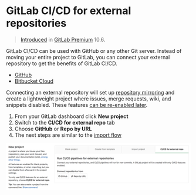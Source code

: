 # GitLab CI/CD for external repositories

>[Introduced][ee-4642] in [GitLab Premium][eep] 10.6.

GitLab CI/CD can be used with GitHub or any other Git server.
Instead of moving your entire project to GitLab, you can connect your
external repository to get the benefits of GitLab CI/CD. 

- [GitHub](github_integration.md)
- [Bitbucket Cloud](bitbucket_integration.md)

Connecting an external repository will set up [repository mirroring][mirroring]
and create a lightweight project where issues, merge requests, wiki, and
snippets disabled. These features
[can be re-enabled later][settings].

1. From your GitLab dashboard click **New project**
1. Switch to the **CI/CD for external repo** tab
1. Choose **GitHub** or **Repo by URL**
1. The next steps are similar to the [import flow](../../user/project/import/index.md)

![CI/CD for external repository project creation](img/ci_cd_for_external_repo.png)


[ee-4642]: https://gitlab.com/gitlab-org/gitlab-ee/merge_requests/4642
[eep]: https://about.gitlab.com/products/
[mirroring]: ../../workflow/repository_mirroring.md
[settings]: ../../user/project/settings/index.md#sharing-and-permissions
